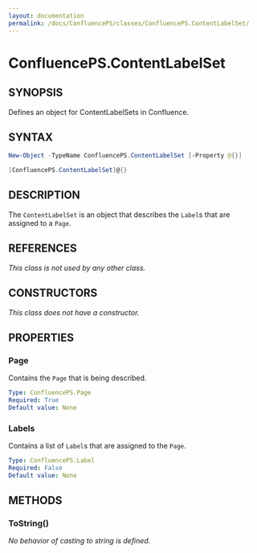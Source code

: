 ```yaml
---
layout: documentation
permalink: /docs/ConfluencePS/classes/ConfluencePS.ContentLabelSet/
---
```


# ConfluencePS.ContentLabelSet

## SYNOPSIS

Defines an object for ContentLabelSets in Confluence.

## SYNTAX

```powershell
New-Object -TypeName ConfluencePS.ContentLabelSet [-Property @{}]

[ConfluencePS.ContentLabelSet]@{}
```

## DESCRIPTION

The `ContentLabelSet` is an object that describes the `Label`s that are assigned to a `Page`.

## REFERENCES

_This class is not used by any other class._

## CONSTRUCTORS

_This class does not have a constructor._

## PROPERTIES

### Page

Contains the `Page` that is being described.

```yaml
Type: ConfluencePS.Page
Required: True
Default value: None
```

### Labels

Contains a list of `Label`s that are assigned to the `Page`.

```yaml
Type: ConfluencePS.Label
Required: False
Default value: None
```

## METHODS

### ToString()

_No behavior of casting to string is defined._
